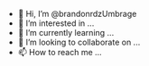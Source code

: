 - 👋 Hi, I’m @brandonrdzUmbrage
- 👀 I’m interested in ...
- 🌱 I’m currently learning ...
- 💞️ I’m looking to collaborate on ...
- 📫 How to reach me ...

<!---
brandonrdzUmbrage/brandonrdzUmbrage is a ✨ special ✨ repository because its `README.md` (this file) appears on your GitHub profile.
You can click the Preview link to take a look at your changes.
--->

